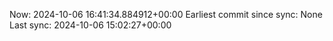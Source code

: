 Now: 2024-10-06 16:41:34.884912+00:00 Earliest commit since sync: None Last sync: 2024-10-06 15:02:27+00:00
